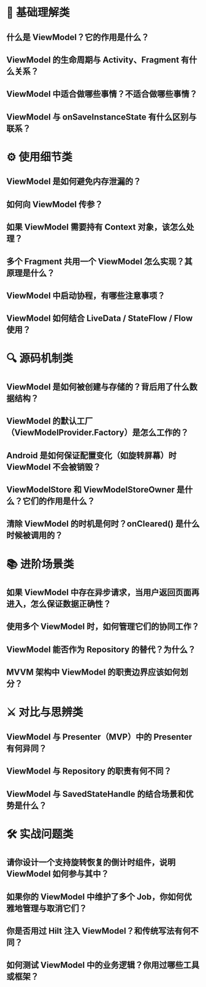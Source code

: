 # 🧠 基础理解类

## 什么是 ViewModel？它的作用是什么？

## ViewModel 的生命周期与 Activity、Fragment 有什么关系？

## ViewModel 中适合做哪些事情？不适合做哪些事情？

## ViewModel 与 onSaveInstanceState 有什么区别与联系？

# ⚙️ 使用细节类

## ViewModel 是如何避免内存泄漏的？

## 如何向 ViewModel 传参？

## 如果 ViewModel 需要持有 Context 对象，该怎么处理？

## 多个 Fragment 共用一个 ViewModel 怎么实现？其原理是什么？

## ViewModel 中启动协程，有哪些注意事项？

## ViewModel 如何结合 LiveData / StateFlow / Flow 使用？

# 🔍 源码机制类

## ViewModel 是如何被创建与存储的？背后用了什么数据结构？

## ViewModel 的默认工厂（ViewModelProvider.Factory）是怎么工作的？

## Android 是如何保证配置变化（如旋转屏幕）时 ViewModel 不会被销毁？

## ViewModelStore 和 ViewModelStoreOwner 是什么？它们的作用是什么？

## 清除 ViewModel 的时机是何时？onCleared() 是什么时候被调用的？

# 📚 进阶场景类

## 如果 ViewModel 中存在异步请求，当用户返回页面再进入，怎么保证数据正确性？

## 使用多个 ViewModel 时，如何管理它们的协同工作？

## ViewModel 能否作为 Repository 的替代？为什么？

## MVVM 架构中 ViewModel 的职责边界应该如何划分？

# ⚔️ 对比与思辨类

## ViewModel 与 Presenter（MVP）中的 Presenter 有何异同？

## ViewModel 与 Repository 的职责有何不同？

## ViewModel 与 SavedStateHandle 的结合场景和优势是什么？

# 🛠️ 实战问题类

## 请你设计一个支持旋转恢复的倒计时组件，说明 ViewModel 如何参与其中？

## 如果你的 ViewModel 中维护了多个 Job，你如何优雅地管理与取消它们？

## 你是否用过 Hilt 注入 ViewModel？和传统写法有何不同？

## 如何测试 ViewModel 中的业务逻辑？你用过哪些工具或框架？